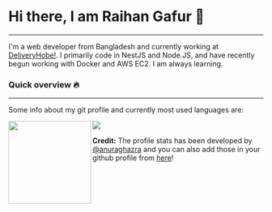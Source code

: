 ### <h1>Hi there, I am Raihan Gafur 👋 </h1>
<hr>

I'm a web developer from Bangladesh and currently working at [DeliveryHobe!](https://deliveryhobe.com). I primarily code in NestJS and Node.JS, and have recently begun working with Docker and AWS EC2. I am always learning.

### Quick overview 🔥
<hr>

Some info about my git profile and currently most used languages are:

<!-- ![GitHub stats](https://github-readme-stats.vercel.app/api?username=raihanthecooldude&show_icons=true&theme=tokyonight&count_private=true) 
![Top Langs](https://github-readme-stats.vercel.app/api/top-langs/?username=raihanthecooldude&layout=compact&theme=radical&langs_count=5&exclude_repo=JavaPackageLibrary&count_private=true) -->

<a href="#">
  <img height="163" align="left" src="https://github-readme-stats.vercel.app/api?username=raihanthecooldude&show_icons=true&count_private=true" />
</a>
<a href="#">
  <img src="https://github-readme-stats.vercel.app/api/top-langs/?username=raihanthecooldude&layout=compact&langs_count=5&exclude_repo=JavaPackageLibrary,Foodos-Laravel&count_private=true" />
</a>


<b>Credit:</b> The profile stats has been developed by <a href="https://github.com/anuraghazra" target="_blank">@anuraghazra</a> and you can also add those in your github profile from <a href="https://github.com/anuraghazra/github-readme-stats" target="_blank">here</a>!





<!--
**raihanthecooldude/raihanthecooldude** is a ✨ _special_ ✨ repository because its `README.md` (this file) appears on your GitHub profile.

Here are some ideas to get you started:

- 🔭 I’m currently working on ...
- 🌱 I’m currently learning ...
- 👯 I’m looking to collaborate on ...
- 🤔 I’m looking for help with ...
- 💬 Ask me about ...
- 📫 How to reach me: ...
- 😄 Pronouns: ...
- ⚡ Fun fact: ...
-->
